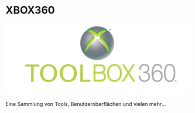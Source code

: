 # XBOX360

<img src="https://raw.githubusercontent.com/RAConquista/XBOX360/master/DOCS/Images/TBX.jpg"/></img>

Eine Sammlung von Tools, Benutzeroberflächen und vielen mehr... 
